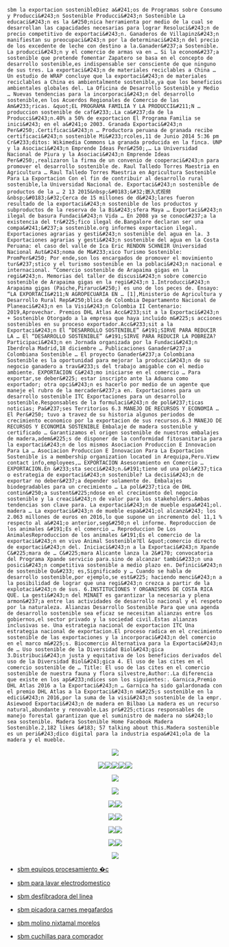 
```
sbm la exportacion sostenibleDiez a&#241;os de Programas sobre Consumo y Producci&#243;n Sostenible Producci&#243;n Sostenible La educaci&#243;n es la &#250;nica herramienta por medio de la cual se desarrollan las capacidades necesarias para lograr Resoluci&#243;n de precio competitivo de exportaci&#243;n. Ganaderos de Villapinz&#243;n manifiestan su preocupaci&#243;n por la determinaci&#243;n del precio de los excedente de leche con destino a la.Ganader&#237;a Sostenible. La producci&#243;n y el comercio de armas va en … Si la econom&#237;a sostenible que pretende fomentar Zapatero se basa en el concepto de desarrollo sostenible,es indispensable ser consciente de que ninguno de sus tres. La exportaci&#243;n de materiales reciclables a China … Un estudio de WRAP concluye que la exportaci&#243;n de materiales reciclables a China es ambientalmente sostenible,ya que los beneficios ambientales globales del. La Oficina de Desarrollo Sostenible y Medio … Nuevas tendencias para la incorporaci&#243;n del desarrollo sostenible,en los Acuerdos Regionales de Comercio de las Am&#233;ricas. &quot;EL PROGRAMA FAMILIA Y LA PRODUCCI&#211;N … produccion sostenible de caf&#233;.La ca&#237;da de la Producci&#243;n.40% a 50% de exportacion El Programa Familia se inici&#243; en el a&#241;o 2003. Granada Exportaci&#243;n Per&#250;.Certificaci&#243;n … Productora peruana de granada recibe certificaci&#243;n sostenible Mi&#233;rcoles,11 de Junio 2014 5:36 pm Cr&#233;ditos: Wikimedia Commons La granada producida en la finca. UNP y la Asociaci&#243;n Emprende Ideas Per&#250;,… La Universidad Nacional de Piura y la Asociaci&#243;n Emprende Ideas Per&#250;,realizaron la firma de un convenio de cooperaci&#243;n para promover el desarrollo sostenible de. Raul Talledo Torres Maestria en Agricultura … Raul Talledo Torres Maestria en Agricultura Sostenible Para La Exportacion Con el fin de contribuir al desarrollo rural sostenible,la Universidad Nacional de. Exportaci&#243;n sostenible de productos de la … 2 13 2015&nbsp;&#0183;&#32;嵌入式视频&nbsp;&#0183;&#32;Cerca de 15 millones de d&#243;lares fueron resultado de la exportaci&#243;n sostenible de los productos y subproductos de la reserva de la Bi&#243;sfera Maya … Exportaci&#243;n ilegal de basura Fundaci&#243;n Vida … En 2008 ya se conoc&#237;a la existencia del tr&#225;fico ilegal de.Bangalore declaran ser una compa&#241;&#237;a sostenible.org informes exportacion ilegal. Exportaciones agrarias y gesti&#243;n sostenible del agua en la. 3 Exportaciones agrarias y gesti&#243;n sostenible del agua en la Costa Peruana: el caso del valle de Ica Eric RENDON SCHNEIR Universidad Nacional Aut&#243;noma de M&#233;xico Turismo Sostenible: PromPer&#250; Por ende,son los encargados de promover el movimiento tur&#237;stico y el turismo sostenible en la poblaci&#243;n nacional e internacional. “Comercio sostenible de Arapaima gigas en la regi&#243;n. Memorias del taller de discusi&#243;n sobre comercio sostenible de Arapaima gigas en la regi&#243;n 1.Introducci&#243;n Arapaima gigas (Paiche,Piraruc&#250;) es uno de los peces de. Ensayo: “LA EXPORTACI&#211;N AGROPECUARIA EN … [1],Ministerio de Agricultura y Desarrollo Rural Rep&#250;blica de Colombia Departamento Nacional de Planeaci&#243;n en la Visi&#243;n Colombia II Centenario: 2019,Aprovechar. Premios DHL Atlas Acc&#233;sit a la Exportaci&#243;n + Sostenible Otorgado a la empresa que haya incluido m&#225;s acciones sostenibles en su proceso exportador.Acc&#233;sit a la Exportaci&#243;n El “DESARROLLO SOSTENIBLE” &#191;SIRVE PARA REDUCIR LA … El “DESARROLLO SOSTENIBLE” &#191;SIRVE PARA REDUCIR LA POBREZA? Participaci&#243;n en Jornada organizada por la Fundaci&#243;n Iberdrola Madrid,18 diciembre … Publicaciones Ganader&#237;a Colombiana Sostenible … El proyecto Ganader&#237;a Colombiana Sostenible es la oportunidad para mejorar la producci&#243;n de su negocio ganadero a trav&#233;s del trabajo amigable con el medio ambiente. EXPORTACION C&#243;mo iniciarse en el comercio … Para exportar,se deber&#225; estar inscripto ante la Aduana como exportador; otra opci&#243;n es hacerlo por medio de un agente que maneje el rubro de la mercader&#237;a en. Exportaciones para un desarrollo sostenible ITC Exportaciones para un desarrollo sostenible.Responsables de la formulaci&#243;n de pol&#237;ticas noticias; Pa&#237;ses Territorios 6.3 MANEJO DE RECURSOS Y ECONOMIA … El Per&#250; tuvo a travez de su historia algunos periodos de crecimiento economico por la exportacion de sus recursos.6.3 MANEJO DE RECURSOS Y ECONOMIA SOSTENIBLE Embalaje de madera sostenible y certificado … Garantizamos el origen sostenible de nuestros embalajes de madera,adem&#225;s de disponer de la conformidad fitosanitaria para la exportaci&#243;n de los mismos Asociacion Produccion E Innovacion Para La … Asociacion Produccion E Innovacion Para La Exportacion Sostenible is a membership organization located in Arequipa,Peru.View contact info,employees,… EXPORTACION Asesoramiento en Comercio … EXPORTACION.En &#233;sta secci&#243;n.&#191;tiene ud una pol&#237;tica o estrategia de exportaci&#243;n sostenible? La decisi&#243;n de exportar no deber&#237;a depender solamente de. Embalajes biodegradables para un crecimiento … La pol&#237;tica de DHL contin&#250;a sustent&#225;ndose en el crecimiento del negocio sostenible y la creaci&#243;n de valor para los stakeholders.Ambas tendencias son clave para. La exportaci&#243;n de mueble espa&#241;ol. madera … La exportaci&#243;n de mueble espa&#241;ol alcanz&#243; los 2.063 millones de euros en 2016,lo que supone un incremento del 11,1 % respecto al a&#241;o anterior,seg&#250;n el informe. Reproduccion de los animales &#191;Es el comercio … Reproduccion De Los AnimalesReproduccion de los animales &#191;Es el comercio de la exportaci&#243;n en vivo Animal Sostenible?El &quot;comercio directo de exportaci&#243;n del. Iniciaci&#243;n a la Exportaci&#243;n Xpande C&#225;mara de … C&#225;mara Alicante lanza la 2&#170; convocatoria del Programa Xpande servicio para.sino de alcanzar tambi&#233;n una posici&#243;n competitiva sostenible a medio plazo en. Definici&#243;n de sostenible Qu&#233; es,Significado y … Cuando se habla de desarrollo sostenible,por ejemplo,se est&#225; haciendo menci&#243;n a la posibilidad de lograr que una regi&#243;n crezca a partir de la explotaci&#243;n de sus. 6.INSTITUCIONES Y ORGANISMOS DE COSTA RICA QUE. La gesti&#243;n del MINAET es garantizar la necesaria y plena armon&#237;a entre las actividades de desarrollo nacional y el respeto por la naturaleza. Alianzas Desarrollo Sostenible Para que una agenda de desarrollo sostenible sea eficaz se necesitan alianzas entre los gobiernos,el sector privado y la sociedad civil.Estas alianzas inclusivas se. Una estrategia nacional de exportacion ITC Una estrategia nacional de exportacion.El proceso radica en el crecimiento sostenible de las exportaciones y la incorporaci&#243;n del comercio en el marco m&#225;s. Biocomercio Alternativa para la Exportaci&#243;n de … Uso sostenible de la Diversidad Biol&#243;gica 3.Distribuci&#243;n justa y equitativa de los beneficios derivados del uso de la Diversidad Biol&#243;gica 4. El uso de las cites en el comercio sostenible de … Title: El uso de las cites en el comercio sostenible de nuestra fauna y flora silvestre,Author:.La diferencia que existe en los ap&#233;ndices son los siguientes:. Garnica,Premio DHL Atlas 2016 a la Exportaci&#243;n … Garnica ha sido galardonada con el premio DHL Atlas a la Exportaci&#243;n m&#225;s sostenible en la edici&#243;n 2016,por la suma de la visi&#243;n sostenible de la empr. Asiewood Exportaci&#243;n de madera en Bilbao La madera es un recurso natural,abundante y renovable.Las pr&#225;cticas responsables de manejo forestal garantizan que el suministro de madera no s&#243;lo sea sostenible. Madera Sostenible Home Facebook Madera Sostenible.2,182 likes &#183; 57 talking about this.Madera sostenible es un peri&#243;dico digital para la industria espa&#241;ola de la madera y el mueble. 
```

<div align="center">

<a href="https://es-crusher.shibang-china.com/github&k=sbm+la+exportacion+sostenible"><img src="https://static.shibang-china.com/es/crusher/logo.jpg"></a>

<a href="https://es-crusher.shibang-china.com/github&k=sbm+la+exportacion+sostenible"><img src="https://static.shibang-china.com/es/crusher/index.jpg"></a><a href="https://es-crusher.shibang-china.com/material.htmlgithub&k=sbm+la+exportacion+sostenible"><img src="https://static.shibang-china.com/es/crusher/material.jpg"></a><a href="https://es-crusher.shibang-china.com/application.htmlgithub&k=sbm+la+exportacion+sostenible"><img src="https://static.shibang-china.com/es/crusher/application.jpg"></a><a href="https://es-crusher.shibang-china.com/aboutus.htmlgithub&k=sbm+la+exportacion+sostenible"><img src="https://static.shibang-china.com/es/crusher/aboutus.jpg"></a><a href="https://es-crusher.shibang-china.com/contact.htmlgithub&k=sbm+la+exportacion+sostenible"><img src="https://static.shibang-china.com/es/crusher/contact.jpg"></a>

<a href="https://es-crusher.shibang-china.com/github&k=sbm+la+exportacion+sostenible"><img src="https://static.shibang-china.com/es/crusher/banner.jpg"></a>

<a href="https://swt.shibang-china.com/github&k=sbm+la+exportacion+sostenible"><img src="https://static.shibang-china.com/es/crusher/text.jpg"></a>

<a href="https://swt.shibang-china.com/github&k=sbm+la+exportacion+sostenible"><img src="https://static.shibang-china.com/es/crusher/chat.jpg"></a><a href="https://es-crusher.shibang-china.com/contact.htmlgithub&k=sbm+la+exportacion+sostenible"><img src="https://static.shibang-china.com/es/crusher/message.jpg"></a>

<a href="https://es-crusher.shibang-china.com/products/pe.htmlgithub&k=sbm+la+exportacion+sostenible"><img src="https://static.shibang-china.com/es/crusher/pe.jpg"></a><a href="https://es-crusher.shibang-china.com/products/pf.htmlgithub&k=sbm+la+exportacion+sostenible"><img src="https://static.shibang-china.com/es/crusher/pf.jpg"></a>

<a href="https://es-crusher.shibang-china.com/products/hpt.htmlgithub&k=sbm+la+exportacion+sostenible"><img src="https://static.shibang-china.com/es/crusher/hpt.jpg"></a><a href="https://es-crusher.shibang-china.com/products/vsi.htmlgithub&k=sbm+la+exportacion+sostenible"><img src="https://static.shibang-china.com/es/crusher/vsi.jpg"></a>

<a href="https://es-crusher.shibang-china.com/products/klv.htmlgithub&k=sbm+la+exportacion+sostenible"><img src="https://static.shibang-china.com/es/crusher/klv.jpg"></a><a href="https://es-crusher.shibang-china.com/products/portable.htmlgithub&k=sbm+la+exportacion+sostenible"><img src="https://static.shibang-china.com/es/crusher/portable.jpg"></a>

<a href="https://swt.shibang-china.com/github&k=sbm+la+exportacion+sostenible"><img src="https://static.shibang-china.com/es/crusher/case.jpg"></a>

</div>


* [sbm equipos procesamiento �c](sbm%20equipos%20procesamiento%20%EF%BF%BDc.md)

* [sbm para lavar electrodomestico](sbm%20para%20lavar%20electrodomestico.md)

* [sbm desfibradora del linea](sbm%20desfibradora%20del%20linea.md)

* [sbm picadora carnes megafardos](sbm%20picadora%20carnes%20megafardos.md)

* [sbm molino nixtamal morelos](sbm%20molino%20nixtamal%20morelos.md)

* [sbm cuchillas para comprador](sbm%20cuchillas%20para%20comprador.md)